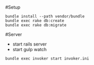 #Setup
```
bundle install --path vendor/bundle
bundle exec rake db:create
bundle exec rake db:migrate
```

#Server
* start rails server
* start gulp watch
```
bundle exec invoker start invoker.ini
```
